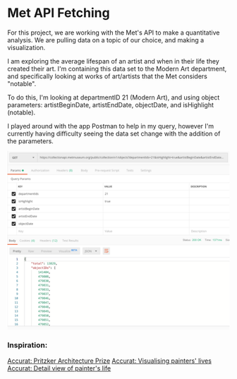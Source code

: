 # Met API Fetching

For this project, we are working with the Met's API to make a quantitative 
analysis. We are pulling data on a topic of our choice, and making a visualization.

I am exploring the average lifespan of an artist and when in their life they
created their art. I'm containing this data set to the Modern Art department, 
and specifically looking at works of art/artists that the Met considers "notable".

To do this, I'm looking at departmentID 21 (Modern Art), and using object parameters:
artistBeginDate, artistEndDate, objectDate, and isHighlight (notable). 

I played around with the app Postman to help in my query, however I'm currently
having difficulty seeing the data set change with the addition of the parameters.

![Postman Attempt](images/PostmanAttempt.png?raw=true "Postman Attempt")


### Inspiration:

[Accurat: Pritzker Architecture Prize](https://www.flickr.com/photos/accurat/10293615746/)
[Accurat: Visualising painters' lives](https://www.flickr.com/photos/accurat/8961090259/)
[Accurat: Detail view of painter's life](https://www.flickr.com/photos/accurat/8962285944/)